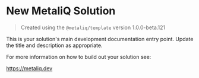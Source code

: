 # New MetaliQ Solution

> Created using the `@metaliq/template` version 1.0.0-beta.121

This is your solution's main development documentation entry point. Update the title and description as appropriate.

For more information on how to build out your solution see:

https://metaliq.dev
